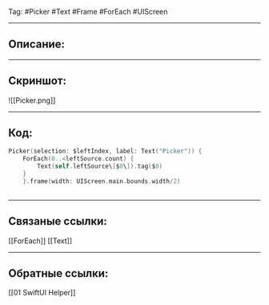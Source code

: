 Tag: #Picker #Text  #Frame #ForEach #UIScreen

---
## Описание:


---
## Скриншот:
![[Picker.png]]

---
## Код:

``` swift
Picker(selection: $leftIndex, label: Text("Picker")) {
    ForEach(0..<leftSource.count) {
        Text(self.leftSource\[$0\]).tag($0)
    }
    }.frame(width: UIScreen.main.bounds.width/2)
	
```

---
## Связаные ссылки:
[[ForEach]]
[[Text]]

---
## Обратные ссылки:
[[01 SwiftUI Helper]]